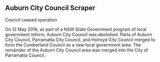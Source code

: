 Auburn City Council Scraper
---------------------------

Council ceased operation

On 12 May 2016, as part of a NSW State Government program of local government reform, Auburn City Council was abolished. Parts of Auburn City Council, Parramatta City Council, and Holroyd City Council merged to form the Cumberland Council as a new local government area. The remainder of the Auburn City Council area was merged into the City of Parramatta Council.
